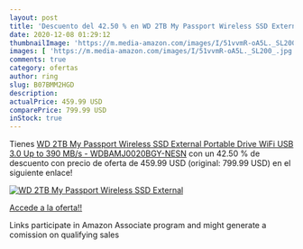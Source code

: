 ```yaml
---
layout: post
title: 'Descuento del 42.50 % en WD 2TB My Passport Wireless SSD External'
date: 2020-12-08 01:29:12
thumbnailImage: 'https://m.media-amazon.com/images/I/51vvmR-oA5L._SL200_.jpg'
images: [ 'https://m.media-amazon.com/images/I/51vvmR-oA5L._SL200_.jpg' ]
comments: true
category: ofertas
author: ring
slug: B07BMM2HGD
description:
actualPrice: 459.99 USD
comparePrice: 799.99 USD
inStock: true
---
```


Tienes [WD 2TB My Passport Wireless SSD External Portable Drive  WiFi USB 3.0  Up to 390 MB/s - WDBAMJ0020BGY-NESN](https://www.amazon.com/dp/B07BMM2HGD/?tag=tolees-20) con un 42.50 % de descuento con precio de oferta de 459.99 USD (original: 799.99 USD) en el siguiente enlace!

[![WD 2TB My Passport Wireless SSD External](https://m.media-amazon.com/images/I/51vvmR-oA5L._SL200_.jpg)](https://www.amazon.com/dp/B07BMM2HGD/?tag=tolees-20)

[Accede a la oferta!!](https://www.amazon.com/dp/B07BMM2HGD/?tag=tolees-20)

Links participate in Amazon Associate program and might generate a comission on qualifying sales


